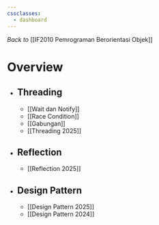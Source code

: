 ```yaml
---
cssclasses:
  - dashboard
---
```


_Back to_ [[IF2010 Pemrograman Berorientasi Objek]]
# Overview
- ## Threading
	- [[Wait dan Notify]]
	- [[Race Condition]]
	- [[Gabungan]]
	- [[Threading 2025]]
- ## Reflection
	- [[Reflection 2025]]
- ## Design Pattern
	- [[Design Pattern 2025]]
	- [[Design Pattern 2024]]